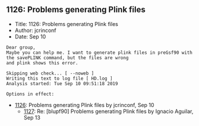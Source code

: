 ## 1126: Problems generating Plink files

- Title: 1126: Problems generating Plink files
- Author: jcrinconf
- Date: Sep 10
```
Dear group,
Maybe you can help me. I want to generate plink files in preGsf90 with the savePLINK command, but the files are wrong
and plink shows this error.

Skipping web check... [ --noweb ] 
Writing this text to log file [ HD.log ]
Analysis started: Tue Sep 10 09:51:18 2019

Options in effect:

```

- [1126](1126.md): Problems generating Plink files by jcrinconf, Sep 10
    - [1127](1127.md): Re: [blupf90] Problems generating Plink files by Ignacio Aguilar, Sep 13
